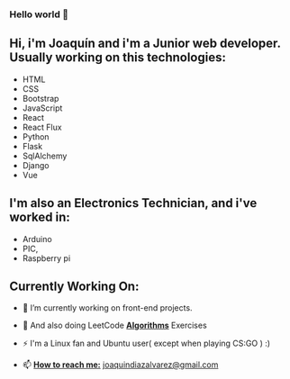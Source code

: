 ### Hello world 👋

<!--
**joaquindiazalvarez/joaquindiazalvarez** is a ✨ _special_ ✨ repository because its `README.md` (this file) appears on your GitHub profile.

Hi, i'm Joaquín and...

- 🔭 I’m currently working on updating my 4Geeks Projects, and also doing LeetCode Excercises
- 🌱 I’m currently reviewing a mix of Javascript , React and CSS
- 📫 How to reach me: joaquindiazalvarez@gmail.com
- 😄 Pronouns: JKN, Cornelius
- ⚡ Fun fact: 
-->
## Hi, i'm Joaquín and i'm a Junior web developer. Usually working on this technologies:
  - HTML
  - CSS
  - Bootstrap
  - JavaScript
  - React
  - React Flux
  - Python
  - Flask
  - SqlAlchemy
  - Django
  - Vue
## I'm also an Electronics Technician, and i've worked in:
  - Arduino
  - PIC,
  - Raspberry pi
## Currently Working On:
  - 🔭 I’m currently working on front-end projects.
  
  - 🌱 And also doing LeetCode <ins>**Algorithms**</ins> Exercises
  - ⚡ I'm a Linux fan and Ubuntu user( except when playing CS:GO ) :)
  - 📫 <ins>**How to reach me:**</ins> joaquindiazalvarez@gmail.com


